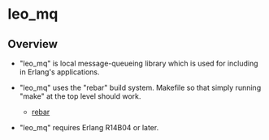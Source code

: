 leo_mq
======

Overview
--------

* "leo_mq" is local message-queueing library which is used for including in Erlang's applications. 

* "leo_mq" uses the "rebar" build system. Makefile so that simply running "make" at the top level should work.
  * [rebar](https://github.com/basho/rebar)
* "leo_mq" requires Erlang R14B04 or later.

